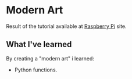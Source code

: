 # Modern Art

Result of the tutorial available at [Raspberry Pi](https://projects.raspberrypi.org/en/projects/modern-art/) site.

## What I've learned
By creating a "modern art" i learned:

* Python functions.